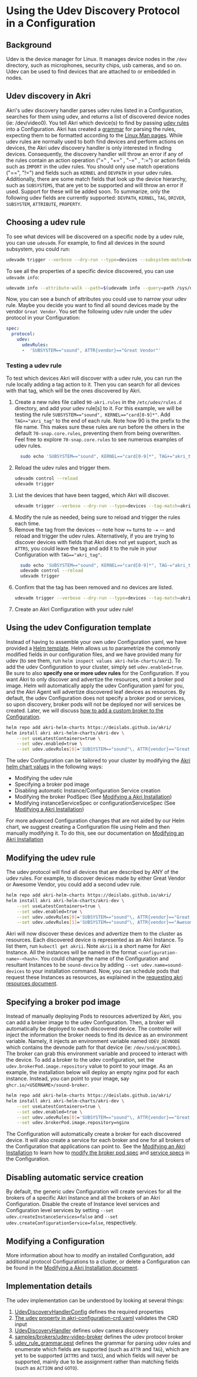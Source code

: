 # Using the Udev Discovery Protocol in a Configuration
## Background
Udev is the device manager for Linux. It manages device nodes in the `/dev` directory, such as microphones, security
chips, usb cameras, and so on. Udev can be used to find devices that are attached to or embedded in nodes. 

## Udev discovery in Akri
Akri's udev discovery handler parses udev rules listed in a Configuration, searches for them using udev, and returns a
list of discovered device nodes (ie: /dev/video0). You tell Akri which device(s) to find by passing [udev
rules](https://wiki.archlinux.org/index.php/Udev) into a Configuration. Akri has created a
[grammar](../agent/src/protocols/udev/udev_rule_grammar.pest) for parsing the rules, expecting them to be formatted
according to the [Linux Man pages](https://man7.org/linux/man-pages/man7/udev.7.html). While udev rules are normally used to both find
devices and perform actions on devices, the Akri udev discovery handler is only interested in finding devices.
Consequently, the discovery handler will throw an error if any of the rules contain an action operation ("=" , "+=" , "-=" , ":=") or action fields such as `IMPORT` in the udev rules. You should only use match operations ("==",  "!=") and fields such as `KERNEL` and `DEVPATH` in your udev rules. Additionally, there are some match fields that look up the device hierarchy, such as `SUBSYSTEMS`, that are yet to be supported and will throw an error if used. Support for these will be added soon. To summarize, only the following udev fields are currently supported: `DEVPATH`, `KERNEL`, `TAG`, `DRIVER`, `SUBSYSTEM`, `ATTRIBUTE`, `PROPERTY`.

## Choosing a udev rule
To see what devices will be discovered on a specific node by a udev rule, you can use `udevadm`. For example, to find
all devices in the sound subsystem, you could run:
```sh
udevadm trigger --verbose --dry-run --type=devices --subsystem-match=sound
```
To see all the properties of a specific device discovered, you can use `udevadm info`:
```sh
udevadm info --attribute-walk --path=$(udevadm info --query=path /sys/devices/pci0000:00/0000:00:1f.3/sound/card0)
```
Now, you can see a bunch of attributes you could use to narrow your udev rule. Maybe you decide you want to find all
sound devices made by the vendor `Great Vendor`. You set the following udev rule under the udev protocol in your
Configuration:
```yaml
spec:
  protocol:
    udev:
      udevRules:
      -  'SUBSYSTEM=="sound", ATTR{vendor}=="Great Vendor"'
```

### Testing a udev rule
To test which devices Akri will discover with a udev rule, you can run the rule locally adding a tag action to it. Then you can search for all devices with that tag, which will be the ones discovered by Akri.
1. Create a new rules file called `90-akri.rules` in the `/etc/udev/rules.d` directory, and add your udev rule[s] to it. For this example, we will be testing the rule `SUBSYSTEM=="sound", KERNEL=="card[0-9]*"`. Add `TAG+="akri_tag"` to the end of each rule. Note how 90 is the prefix to the file name. This makes sure these rules are run before the others in the default `70-snap.core.rules`, preventing them from being overwritten. Feel free to explore `70-snap.core.rules` to see numerous examples of udev rules. 
    ```sh
      sudo echo 'SUBSYSTEM=="sound", KERNEL=="card[0-9]*", TAG+="akri_tag"' | sudo tee -a /etc/udev/rules.d/90-akri.rules
    ```
1. Reload the udev rules and trigger them.
    ```sh
    udevadm control --reload
    udevadm trigger
    ```
1. List the devices that have been tagged, which Akri will discover.
    ```sh
    udevadm trigger --verbose --dry-run --type=devices --tag-match=akri_tag
    ```
1. Modify the rule as needed, being sure to reload and trigger the rules each time.
1. Remove the tag from the devices -- note how  `+=` turns to `-=` -- and reload and trigger the udev rules. Alternatively, if you are trying to discover devices with fields that Akri does not yet support, such as `ATTRS`, you could leave the tag and add it to the rule in your Configuration with `TAG=="akri_tag"`.
    ```sh
      sudo echo 'SUBSYSTEM=="sound", KERNEL=="card[0-9]*", TAG-="akri_tag"' | sudo tee -a /etc/udev/rules.d/90-akri.rules
      udevadm control --reload
      udevadm trigger
    ```
1. Confirm that the tag has been removed and no devices are listed.
    ```sh 
    udevadm trigger --verbose --dry-run --type=devices --tag-match=akri_tag
    ```
1. Create an Akri Configuration with your udev rule!

## Using the udev Configuration template
Instead of having to assemble your own udev Configuration yaml, we have provided a [Helm
template](../deployment/helm/templates/udev.yaml). Helm allows us to parametrize the commonly modified fields in our configuration files, and we have provided many for udev (to see
them, run `helm inspect values akri-helm-charts/akri`). 
To add the udev Configuration to your cluster, simply set
`udev.enabled=true`. Be sure to also **specify one or more udev rules** for the Configuration. If you want Akri to only
discover and advertize the resources, omit a broker pod image. Helm will automatically apply the udev Configuration yaml
for you, and the Akri Agent will advertize discovered leaf devices as resources. By default, the udev Configuration does
not specify a broker pod or services, so upon discovery, broker pods will not be deployed nor will services be created.
Later, we will discuss [how to add a custom broker to the
Configuration](./#adding-a-custom-broker-to-the-configuration).
```bash
helm repo add akri-helm-charts https://deislabs.github.io/akri/
helm install akri akri-helm-charts/akri-dev \
    --set useLatestContainers=true \
    --set udev.enabled=true \
    --set udev.udevRules[0]='SUBSYSTEM=="sound"\, ATTR{vendor}=="Great Vendor"'
```

The udev Configuration can be tailored to your cluster by modifying the [Akri helm chart values](../deployment/helm/values.yaml) in the following ways:

* Modifying the udev rule
* Specifying a broker pod image
* Disabling automatic Instance/Configuration Service creation
* Modifying the broker PodSpec (See [Modifying a Akri
  Installation](./modifying-akri-installation#modifying-the-brokerpodspec))
* Modifying instanceServiceSpec or configurationServiceSpec (See [Modifying a Akri
  Installation](./modifying-akri-installation#modifying-instanceservicespec-or-configurationservicespec))

For more advanced Configuration changes that are not aided by
our Helm chart, we suggest creating a Configuration file using Helm and then manually modifying it. To do this, see our documentation on [Modifying an Akri Installation](./modifying-akri-installation.md#generating-modifying-and-applying-a-configuration-yaml)

## Modifying the udev rule
The udev protocol will find all devices that are described by ANY of the udev rules. For example, to discover devices made by either Great Vendor or Awesome Vendor, you could add a second udev rule.
```bash
helm repo add akri-helm-charts https://deislabs.github.io/akri/
helm install akri akri-helm-charts/akri-dev \
    --set useLatestContainers=true \
    --set udev.enabled=true \
    --set udev.udevRules[0]='SUBSYSTEM=="sound"\, ATTR{vendor}=="Great Vendor"' \
    --set udev.udevRules[1]='SUBSYSTEM=="sound"\, ATTR{vendor}=="Awesome Vendor"'
```
Akri will now discover these devices and advertize them to the cluster as resources. Each discovered device is
represented as an Akri Instance. To list them, run `kubectl get akrii`. Note `akrii` is a short name for Akri Instance.
All the instances will be named in the format `<configuration-name>-<hash>`. You could change the name of the
Configuration and resultant Instances to be `sound-device` by adding `--set udev.name=sound-devices` to your
installation command. Now, you can schedule pods that request these Instances as resources, as explained in the
[requesting akri resources document](./requesting-akri-resources.md). 

## Specifying a broker pod image
Instead of manually deploying Pods to resources advertized by Akri, you can add a broker image to the udev
Configuration. Then, a broker will automatically be deployed to each discovered device. The controller will inject the
information the broker needs to find its device as an environment variable. Namely, it injects an environment variable
named `UDEV_DEVNODE` which contains the devnode path for that device (ie: `/dev/snd/pcmC0D0c`). The broker can grab this
environment variable and proceed to interact with the device. To add a broker to the udev configuration, set the
`udev.brokerPod.image.repository` value to point to your image. As an example, the installation below will deploy an
empty nginx pod for each instance. Instead, you can point to your image, say `ghcr.io/<USERNAME>/sound-broker`.
```bash
helm repo add akri-helm-charts https://deislabs.github.io/akri/
helm install akri akri-helm-charts/akri-dev \
    --set useLatestContainers=true \
    --set udev.enabled=true \
    --set udev.udevRules[0]='SUBSYSTEM=="sound"\, ATTR{vendor}=="Great Vendor"' \
    --set udev.brokerPod.image.repository=nginx
```
The Configuration will automatically create a broker for each discovered device. It will also create a service for each
broker and one for all brokers of the Configuration that applications can point to. See the [Modifying an Akri
Installation](./modifying-akri-installation.md) to learn how to [modify the broker pod
spec](./modifying-akri-installation.md#modifying-the-brokerpodspec) and [service
specs](./modifying-akri-installation.md#modifying-instanceservicespec-or-configurationservicespec) in the Configuration.

## Disabling automatic service creation
By default, the generic udev Configuration will create services for all the brokers of a specific Akri Instance and all the brokers of an Akri Configuration. Disable the create of Instance level services and Configuration level services by setting `--set udev.createInstanceServices=false` and `--set udev.createConfigurationService=false`, respectively.

## Modifying a Configuration
More information about how to modify an installed Configuration, add additional protocol Configurations to a cluster, or delete a Configuration can be found in the [Modifying a Akri Installation document](./modifying-akri-installation.md).

## Implementation details
The udev implementation can be understood by looking at several things:
1. [UdevDiscoveryHandlerConfig](../shared/src/akri/configuration.rs) defines the required properties
1. [The udev property in akri-configuration-crd.yaml](../deployment/helm/crds/akri-configuration-crd.yaml) validates the
   CRD input
1. [UdevDiscoveryHandler](../agent/src/protocols/udev/discovery_handler.rs) defines udev camera discovery
1. [samples/brokers/udev-video-broker](../samples/brokers/udev-video-broker) defines the udev protocol broker
1. [udev_rule_grammar.pest](../agent/src/protocols/udev/udev_rule_grammar.pest) defines the grammar for parsing udev
   rules and enumerate which fields are supported (such as `ATTR` and `TAG`), which are yet to be supported (`ATTRS` and
   `TAGS`), and which fields will never be supported, mainly due to be assignment rather than matching fields (such as
   `ACTION` and `GOTO`).